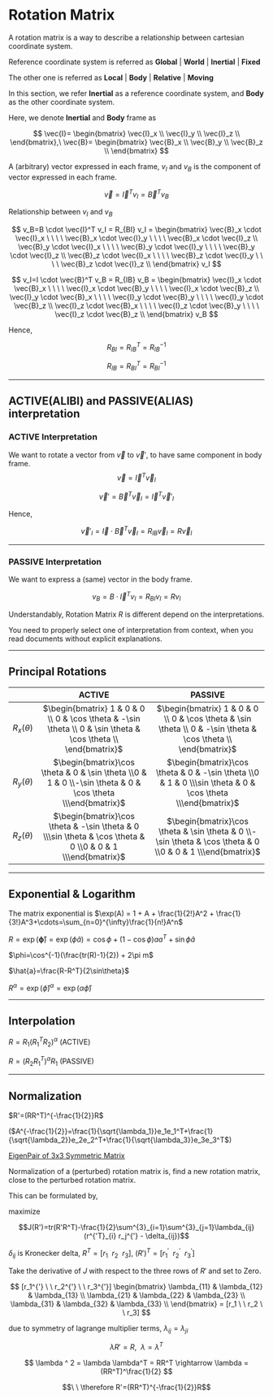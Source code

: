 # Rotation Matrix
A rotation matrix is a way to describe a relationship between cartesian coordinate system.

Reference coordinate system is referred as **Global** | **World** | **Inertial** | **Fixed**

The other one is referred as **Local** | **Body** | **Relative** | **Moving**

In this section, we refer **Inertial** as a reference coordinate system, and **Body** as the other coordinate system.

Here, we denote **Inertial** and **Body** frame as

$$
\vec{I}=
\begin{bmatrix}
\vec{I}_x \\
\vec{I}_y \\
\vec{I}_z \\
\end{bmatrix},\ 
\vec{B}=
\begin{bmatrix}
\vec{B}_x \\
\vec{B}_y \\
\vec{B}_z \\
\end{bmatrix}
$$

A (arbitrary) vector expressed in each frame, $v_I$ and $v_B$ is the component of vector expressed in each frame.

$$\vec{v}=\vec{I}^Tv_I=\vec{B}^Tv_B$$

Relationship between $v_I$ and $v_B$

$$
v_B=B \cdot \vec{I}^T v_I = R_{BI} v_I
= \begin{bmatrix}
\vec{B}_x \cdot \vec{I}_x \ \ \ \   \vec{B}_x \cdot \vec{I}_y \ \ \ \   \vec{B}_x \cdot \vec{I}_z \\
\vec{B}_y \cdot \vec{I}_x \ \ \ \   \vec{B}_y \cdot \vec{I}_y \ \ \ \   \vec{B}_y \cdot \vec{I}_z \\
\vec{B}_z \cdot \vec{I}_x \ \ \ \   \vec{B}_z \cdot \vec{I}_y \ \ \ \   \vec{B}_z \cdot \vec{I}_z \\
\end{bmatrix} v_I
$$

$$
v_I=I \cdot \vec{B}^T v_B = R_{IB} v_B
= \begin{bmatrix}
\vec{I}_x \cdot \vec{B}_x \ \ \ \   \vec{I}_x \cdot \vec{B}_y \ \ \ \   \vec{I}_x \cdot \vec{B}_z \\
\vec{I}_y \cdot \vec{B}_x \ \ \ \   \vec{I}_y \cdot \vec{B}_y \ \ \ \   \vec{I}_y \cdot \vec{B}_z \\
\vec{I}_z \cdot \vec{B}_x \ \ \ \   \vec{I}_z \cdot \vec{B}_y \ \ \ \   \vec{I}_z \cdot \vec{B}_z \\
\end{bmatrix} v_B
$$

Hence, 

$$R_{BI}=R_{IB}^T= R_{IB}^{-1}$$

$$R_{IB}=R_{BI}^T= R_{BI}^{-1}$$

------------------------------------
## ACTIVE(ALIBI) and PASSIVE(ALIAS) interpretation

### ACTIVE Interpretation
We want to rotate a vector from $\vec{v}$ to $\vec{v}'$, to have same component in body frame. 
$$
\vec{v} = \vec{I}^T\vec{v}_I
$$

$$
\vec{v}' = \vec{B}^T\vec{v}_I = \vec{I}^T\vec{v}'_I
$$

Hence, 

$$
\vec{v}'_I = \vec{I} \cdot \vec{B}^T\vec{v}_I = R_{IB} \vec{v}_I = R \vec{v}_I
$$

-----------------------------------
### PASSIVE Interpretation
We want to express a (same) vector in the body frame. 

$$
v_B=B \cdot \vec{I}^T v_I = R_{BI} v_I = R v_I
$$

Understandably, Rotation Matrix $R$ is different depend on the interpretations.

You need to properly select one of interpretation from context, when you read documents without explicit explanations. 

------------------------------------
## Principal Rotations

|               |                                                                  ACTIVE                                                                   |                                                                  PASSIVE                                                                  |
| :-----------: | :---------------------------------------------------------------------------------------------------------------------------------------: | :---------------------------------------------------------------------------------------------------------------------------------------: |
| $R_x(\theta)$ | $\begin{bmatrix} 1 &  0            &  0           \\ 0 &  \cos \theta  & -\sin \theta \\ 0 &  \sin \theta & \cos \theta \\ \end{bmatrix}$ | $\begin{bmatrix} 1 &  0            &  0           \\ 0 &  \cos \theta  & \sin \theta \\ 0 &  -\sin \theta & \cos \theta \\ \end{bmatrix}$ |
| $R_y(\theta)$ |    $\begin{bmatrix}\cos \theta & 0 & \sin \theta \\0           & 1 &  0           \\-\sin  \theta & 0 &  \cos \theta \\\end{bmatrix}$     |     $\begin{bmatrix}\cos \theta & 0 & -\sin \theta \\0           & 1 &  0           \\\sin \theta & 0 &  \cos \theta \\\end{bmatrix}$     |
| $R_z(\theta)$ |     $\begin{bmatrix}\cos \theta & -\sin \theta & 0 \\\sin \theta &  \cos \theta & 0 \\0           &  0           & 1 \\\end{bmatrix}$     |     $\begin{bmatrix}\cos \theta & \sin \theta & 0 \\-\sin \theta &  \cos \theta & 0 \\0           &  0           & 1 \\\end{bmatrix}$     |

------------------------------------
## Exponential & Logarithm 
The matrix exponential is
$\exp(A) = 1 + A + \frac{1}{2!}A^2 + \frac{1}{3!}A^3+\cdots=\sum_{n=0}^{\infty}\frac{1}{n!}A^n$

$R=\exp({\mathbf{\hat{\phi}}})=\exp(\phi \hat{a})=\cos\phi+(1-\cos\phi)aa^T+\sin\phi\hat{a}$

$\phi=\cos^{-1}(\frac{tr(R)-1}{2}) + 2\pi m$

$\hat{a}=\frac{R-R^T}{2\sin\theta}$

$R^\alpha=\exp(\hat{\phi})^{\alpha}=\exp(\alpha\hat{\phi})$

------------------------------------
## Interpolation

$R = R_1(R_1^TR_2)^{\alpha}$ (ACTIVE)

$R = (R_2R_1^T)^{\alpha}R_1$ (PASSIVE)

------------------------------------
## Normalization
$R'=(RR^T)^{-\frac{1}{2}}R$

($A^{-\frac{1}{2}}=\frac{1}{\sqrt{\lambda_1}}e_1e_1^T+\frac{1}{\sqrt{\lambda_2}}e_2e_2^T+\frac{1}{\sqrt{\lambda_3}}e_3e_3^T$)

[EigenPair of 3x3 Symmetric Matrix](https://www.geometrictools.com/Documentation/RobustEigenSymmetric3x3.pdf)

Normalization of a (perturbed) rotation matrix is, find a new rotation matrix, close to the perturbed rotation matrix.

This can be formulated by, 

maximize 

$$J(R')=tr(R'R^T)-\frac{1}{2}\sum^{3}_{i=1}\sum^{3}_{j=1}\lambda_{ij}(r^{'T}_{i} r_j^{'} - \delta_{ij})$$

$\delta_{ij}$ is Kronecker delta, $R^T=[r_1 \ \ r_2 \ \ r_3]$, $(R')^T=[r_1^{'} \ \ r_2^{'} \ \ r_3^{'}]$

Take the derivative of $J$ with respect to the three rows of $R'$ and set to Zero.

$$
[r_1^{'} \ \ r_2^{'} \ \ r_3^{'}]
\begin{bmatrix} \lambda_{11} & \lambda_{12} & \lambda_{13} \\ \lambda_{21} & \lambda_{22} & \lambda_{23} \\ \lambda_{31} & \lambda_{32} & \lambda_{33} \\ \end{bmatrix}
= [r_1 \ \ r_2 \ \ r_3]
$$

due to symmetry of lagrange multiplier terms, $\lambda_{ij}=\lambda_{ji}$

$$\lambda R' = R, \ \  \lambda = \lambda ^ T$$

$$
\lambda ^ 2 = \lambda \lambda^T = RR^T \rightarrow \lambda = (RR^T)^\frac{1}{2}
$$

$$\ \ \therefore R'=(RR^T)^{-\frac{1}{2}}R$$
